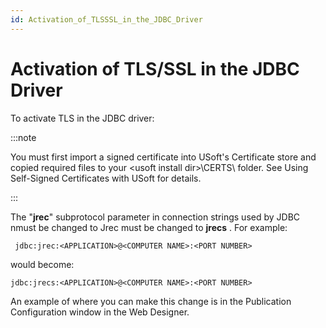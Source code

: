 ```yaml
---
id: Activation_of_TLSSSL_in_the_JDBC_Driver
---
```


# Activation of TLS/SSL in the JDBC Driver

To activate TLS in the JDBC driver:


:::note

You must first import a signed certificate into USoft's Certificate store and copied required files to your \<usoft install dir>\\CERTS\\ folder. See Using Self-Signed Certificates with USoft for details.

:::

The "**jrec**" subprotocol parameter in connection strings used by JDBC nmust be changed to Jrec must be changed to **jrecs** . For example:

```
 jdbc:jrec:<APPLICATION>@<COMPUTER NAME>:<PORT NUMBER>
```

would become:

```
jdbc:jrecs:<APPLICATION>@<COMPUTER NAME>:<PORT NUMBER>
```

An example of where you can make this change is in the Publication Configuration window in the Web Designer.

 